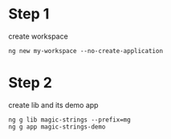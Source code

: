 # Step 1

create workspace

```
ng new my-workspace --no-create-application
```

# Step 2

create lib and its demo app

```
ng g lib magic-strings --prefix=mg
ng g app magic-strings-demo
```
